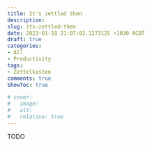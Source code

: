 ```yaml
---
title: It's zettled then
description:
slug: its-zettled-then
date: 2023-01-18 21:07:02.1273125 +1030 ACDT
draft: true
categories:
- All
- Productivity
tags:
- Zettelkasten
comments: true
ShowToc: true

# cover:
#   image: 
#   alt: 
#   relative: true
---
```


TODO